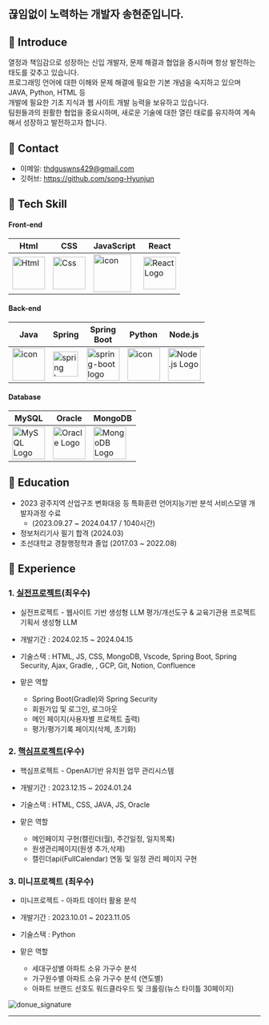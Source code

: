 ## 끊임없이 노력하는 개발자 송현준입니다.

## :pushpin: Introduce
  열정과 책임감으로 성장하는 신입 개발자, 문제 해결과 협업을 중시하며 항상 발전하는 태도를 갖추고 있습니다. <br>
  프로그래밍 언어에 대한 이해와 문제 해결에 필요한 기본 개념을 숙지하고 있으며 JAVA, Python, HTML 등 <br> 개발에 필요한 기초 지식과 웹 사이트 개발 능력을 보유하고 있습니다.<br> 
  팀원들과의 원활한 협업을 중요시하며, 새로운 기술에 대한 열린 태로를 유지하여 계속해서 성장하고 발전하고자 합니다. 

## :pushpin: Contact
- 이메일: thdguswns429@gmail.com
- 깃허브: https://github.com/song-Hyunjun

## :pushpin: Tech Skill
#### Front-end
| Html | CSS | JavaScript | React |
|---|---|---|---|
| <img alt="Html" src ="https://upload.wikimedia.org/wikipedia/commons/thumb/6/61/HTML5_logo_and_wordmark.svg/440px-HTML5_logo_and_wordmark.svg.png" width="65" height="65" /> | <img alt="Css" src ="https://upload.wikimedia.org/wikipedia/commons/d/d5/CSS3_logo_and_wordmark.svg" width="65" height="65" /> | <img src="https://techstack-generator.vercel.app/js-icon.svg" alt="icon" width="75" height="75" /> | <img src="https://upload.wikimedia.org/wikipedia/commons/a/a7/React-icon.svg" alt="React Logo" width="65" height="65" /> |

#### Back-end
| Java | Spring | Spring<br>Boot | Python | Node.js |
|---|---|---|---|---|
| <img src="https://techstack-generator.vercel.app/java-icon.svg" alt="icon" width="65" height="65" /> | <img alt="spring logo" src="https://www.vectorlogo.zone/logos/springio/springio-icon.svg" height="50" width="50" > | <img alt="spring-boot logo" src="https://t1.daumcdn.net/cfile/tistory/27034D4F58E660F616" width="65" height="65" > | <img src="https://techstack-generator.vercel.app/python-icon.svg" alt="icon" width="65" height="65" /> | <img src="https://upload.wikimedia.org/wikipedia/commons/d/d9/Node.js_logo.svg" alt="Node.js Logo" width="65" height="65" /> |

#### Database
| MySQL | Oracle | MongoDB |
|---|---|---|
| <img src="https://upload.wikimedia.org/wikipedia/en/d/dd/MySQL_logo.svg" alt="MySQL Logo" width="65" height="65" /> | <img src="https://upload.wikimedia.org/wikipedia/commons/5/50/Oracle_logo.svg" alt="Oracle Logo" width="65" height="65" /> | <img src="https://upload.wikimedia.org/wikipedia/commons/9/93/MongoDB_Logo.svg" alt="MongoDB Logo" width="65" height="65" /> |

## :pushpin: Education
- 2023 광주지역 산업구조 변화대응 등 특화훈련 언어지능기반 분석 서비스모델 개발자과정 수료
    - (2023.09.27 ~ 2024.04.17 / 1040시간)
- 정보처리기사 필기 합격 (2024.03)
- 조선대학교 경찰행정학과 졸업 (2017.03 ~ 2022.08)

## :pushpin: Experience
### 1. [실전프로젝트](https://github.com/Gosegu2024)(최우수)
- 실전프로젝트 - 웹사이트 기반 생성형 LLM 평가/개선도구 & 교육기관용 프로젝트 기획서 생성형 LLM
- 개발기간 : 2024.02.15 ~ 2024.04.15
- 기술스택 : HTML, JS, CSS, MongoDB, Vscode, Spring Boot, Spring Security, Ajax, Gradle, , GCP, Git, Notion, Confluence

- 맡은 역할
    - Spring Boot(Gradle)와 Spring Security
    - 회원가입 및 로그인, 로그아웃
    - 메인 페이지(사용자별 프로젝트 출력)
    - 평가/평가기록 페이지(삭제, 초기화)
 
### 2. [핵심프로젝트](https://github.com/TeamDopamine/Dolbom)(우수)
- 핵심프로젝트 - OpenAI기반 유치원 업무 관리시스템
- 개발기간 : 2023.12.15 ~ 2024.01.24
- 기술스택 : HTML, CSS, JAVA, JS, Oracle

- 맡은 역할
    - 메인페이지 구현(캘린더(월), 주간일정, 일지목록)
    - 원생관리페이지(원생 추가,삭제)
    - 캘린더api(FullCalendar) 연동 및 일정 관리 페이지 구현
 
### 3. 미니프로젝트 (최우수)
- 미니프로젝트 - 아파트 데이터 활용 분석
- 개발기간 : 2023.10.01 ~ 2023.11.05
- 기술스택 : Python

- 맡은 역할 
    - 세대구성별 아파트 소유 가구수 분석
    - 가구원수별 아파트 소유 가구수 분석 (연도별)
    - 아파트 브랜드 선호도 워드클라우드 및 크롤링(뉴스 타이틀 30페이지)

![donue_signature](https://github.com/song-Hyunjun/song-Hyunjun/assets/153901385/107fa6ae-edf7-413e-b845-1dc5c32b676d)

---
